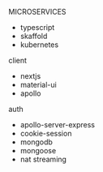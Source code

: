 MICROSERVICES

- typescript
- skaffold
- kubernetes

client

- nextjs
- material-ui
- apollo

auth

- apollo-server-express
- cookie-session
- mongodb
- mongoose
- nat streaming
